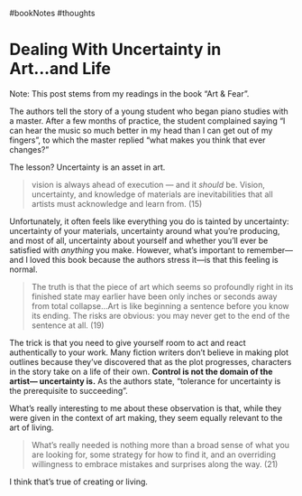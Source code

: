 #bookNotes #thoughts

# Dealing With Uncertainty in Art...and Life

Note: This post stems from my readings in the book “Art & Fear”.

The authors tell the story of a young student who began piano studies with a master. After a few months of practice, the student complained saying “I can hear the music so much better in my head than I can get out of my fingers”, to which the master replied “what makes you think that ever changes?”

The lesson? Uncertainty is an asset in art. 

> vision is always ahead of execution — and it *should* be. Vision, uncertainty, and knowledge of materials are inevitabilities that all artists must acknowledge and learn from. (15)

Unfortunately, it often feels like everything you do is tainted by uncertainty: uncertainty of your materials, uncertainty around what you’re producing, and most of all, uncertainty about yourself and whether you’ll ever be satisfied with *anything* you make. However, what’s important to remember—and I loved this book because the authors stress it—is that this feeling is normal. 

> The truth is that the piece of art which seems so profoundly right in its finished state may earlier have been only inches or seconds away from total collapse...Art is like beginning a sentence before you know its ending. The risks are obvious: you may never get to the end of the sentence at all. (19)

The trick is that you need to give yourself room to act and react authentically to your work. Many fiction writers don’t believe in making plot outlines because they’ve discovered that as the plot progresses, characters in the story take on a life of their own. **Control is not the domain of the artist— uncertainty is.** As the authors state, “tolerance for uncertainty is the prerequisite to succeeding”. 

What’s really interesting to me about these observation is that, while they were given in the context of art making, they seem equally relevant to the art of living.

> What’s really needed is nothing more than a broad sense of what you are looking for, some strategy for how to find it, and an overriding willingness to embrace mistakes and surprises along the way. (21)

I think that’s true of creating or living.
